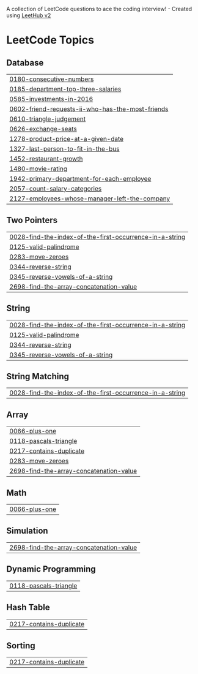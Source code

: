 A collection of LeetCode questions to ace the coding interview! - Created using [LeetHub v2](https://github.com/arunbhardwaj/LeetHub-2.0)
<!---LeetCode Topics Start-->
# LeetCode Topics
## Database
|  |
| ------- |
| [0180-consecutive-numbers](https://github.com/Dhruv3595/Leetcodedhruv/tree/master/0180-consecutive-numbers) |
| [0185-department-top-three-salaries](https://github.com/Dhruv3595/Leetcodedhruv/tree/master/0185-department-top-three-salaries) |
| [0585-investments-in-2016](https://github.com/Dhruv3595/Leetcodedhruv/tree/master/0585-investments-in-2016) |
| [0602-friend-requests-ii-who-has-the-most-friends](https://github.com/Dhruv3595/Leetcodedhruv/tree/master/0602-friend-requests-ii-who-has-the-most-friends) |
| [0610-triangle-judgement](https://github.com/Dhruv3595/Leetcodedhruv/tree/master/0610-triangle-judgement) |
| [0626-exchange-seats](https://github.com/Dhruv3595/Leetcodedhruv/tree/master/0626-exchange-seats) |
| [1278-product-price-at-a-given-date](https://github.com/Dhruv3595/Leetcodedhruv/tree/master/1278-product-price-at-a-given-date) |
| [1327-last-person-to-fit-in-the-bus](https://github.com/Dhruv3595/Leetcodedhruv/tree/master/1327-last-person-to-fit-in-the-bus) |
| [1452-restaurant-growth](https://github.com/Dhruv3595/Leetcodedhruv/tree/master/1452-restaurant-growth) |
| [1480-movie-rating](https://github.com/Dhruv3595/Leetcodedhruv/tree/master/1480-movie-rating) |
| [1942-primary-department-for-each-employee](https://github.com/Dhruv3595/Leetcodedhruv/tree/master/1942-primary-department-for-each-employee) |
| [2057-count-salary-categories](https://github.com/Dhruv3595/Leetcodedhruv/tree/master/2057-count-salary-categories) |
| [2127-employees-whose-manager-left-the-company](https://github.com/Dhruv3595/Leetcodedhruv/tree/master/2127-employees-whose-manager-left-the-company) |
## Two Pointers
|  |
| ------- |
| [0028-find-the-index-of-the-first-occurrence-in-a-string](https://github.com/Dhruv3595/Leetcodedhruv/tree/master/0028-find-the-index-of-the-first-occurrence-in-a-string) |
| [0125-valid-palindrome](https://github.com/Dhruv3595/Leetcodedhruv/tree/master/0125-valid-palindrome) |
| [0283-move-zeroes](https://github.com/Dhruv3595/Leetcodedhruv/tree/master/0283-move-zeroes) |
| [0344-reverse-string](https://github.com/Dhruv3595/Leetcodedhruv/tree/master/0344-reverse-string) |
| [0345-reverse-vowels-of-a-string](https://github.com/Dhruv3595/Leetcodedhruv/tree/master/0345-reverse-vowels-of-a-string) |
| [2698-find-the-array-concatenation-value](https://github.com/Dhruv3595/Leetcodedhruv/tree/master/2698-find-the-array-concatenation-value) |
## String
|  |
| ------- |
| [0028-find-the-index-of-the-first-occurrence-in-a-string](https://github.com/Dhruv3595/Leetcodedhruv/tree/master/0028-find-the-index-of-the-first-occurrence-in-a-string) |
| [0125-valid-palindrome](https://github.com/Dhruv3595/Leetcodedhruv/tree/master/0125-valid-palindrome) |
| [0344-reverse-string](https://github.com/Dhruv3595/Leetcodedhruv/tree/master/0344-reverse-string) |
| [0345-reverse-vowels-of-a-string](https://github.com/Dhruv3595/Leetcodedhruv/tree/master/0345-reverse-vowels-of-a-string) |
## String Matching
|  |
| ------- |
| [0028-find-the-index-of-the-first-occurrence-in-a-string](https://github.com/Dhruv3595/Leetcodedhruv/tree/master/0028-find-the-index-of-the-first-occurrence-in-a-string) |
## Array
|  |
| ------- |
| [0066-plus-one](https://github.com/Dhruv3595/Leetcodedhruv/tree/master/0066-plus-one) |
| [0118-pascals-triangle](https://github.com/Dhruv3595/Leetcodedhruv/tree/master/0118-pascals-triangle) |
| [0217-contains-duplicate](https://github.com/Dhruv3595/Leetcodedhruv/tree/master/0217-contains-duplicate) |
| [0283-move-zeroes](https://github.com/Dhruv3595/Leetcodedhruv/tree/master/0283-move-zeroes) |
| [2698-find-the-array-concatenation-value](https://github.com/Dhruv3595/Leetcodedhruv/tree/master/2698-find-the-array-concatenation-value) |
## Math
|  |
| ------- |
| [0066-plus-one](https://github.com/Dhruv3595/Leetcodedhruv/tree/master/0066-plus-one) |
## Simulation
|  |
| ------- |
| [2698-find-the-array-concatenation-value](https://github.com/Dhruv3595/Leetcodedhruv/tree/master/2698-find-the-array-concatenation-value) |
## Dynamic Programming
|  |
| ------- |
| [0118-pascals-triangle](https://github.com/Dhruv3595/Leetcodedhruv/tree/master/0118-pascals-triangle) |
## Hash Table
|  |
| ------- |
| [0217-contains-duplicate](https://github.com/Dhruv3595/Leetcodedhruv/tree/master/0217-contains-duplicate) |
## Sorting
|  |
| ------- |
| [0217-contains-duplicate](https://github.com/Dhruv3595/Leetcodedhruv/tree/master/0217-contains-duplicate) |
<!---LeetCode Topics End-->
